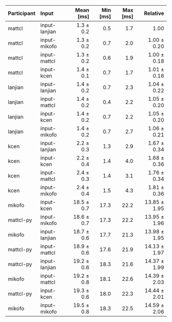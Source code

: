 | Participant | Input | Mean [ms] | Min [ms] | Max [ms] | Relative |
|:---|:---|---:|---:|---:|---:|
| mattcl | input-lanjian | 1.3 ± 0.2 | 0.5 | 1.7 | 1.00 |
| mattcl | input-mikofo | 1.3 ± 0.2 | 0.7 | 2.0 | 1.00 ± 0.20 |
| mattcl | input-mattcl | 1.3 ± 0.2 | 0.6 | 1.9 | 1.00 ± 0.18 |
| mattcl | input-kcen | 1.4 ± 0.1 | 0.7 | 1.7 | 1.01 ± 0.16 |
| lanjian | input-lanjian | 1.4 ± 0.2 | 0.7 | 2.3 | 1.04 ± 0.22 |
| lanjian | input-mattcl | 1.4 ± 0.2 | 0.4 | 2.2 | 1.05 ± 0.20 |
| lanjian | input-kcen | 1.4 ± 0.2 | 0.7 | 2.2 | 1.05 ± 0.20 |
| lanjian | input-mikofo | 1.4 ± 0.2 | 0.7 | 2.7 | 1.06 ± 0.21 |
| kcen | input-lanjian | 2.2 ± 0.3 | 1.3 | 2.9 | 1.67 ± 0.34 |
| kcen | input-kcen | 2.2 ± 0.4 | 1.4 | 4.0 | 1.68 ± 0.36 |
| kcen | input-mattcl | 2.4 ± 0.3 | 1.4 | 3.1 | 1.76 ± 0.34 |
| kcen | input-mikofo | 2.4 ± 0.4 | 1.5 | 4.3 | 1.81 ± 0.36 |
| mikofo | input-kcen | 18.5 ± 0.7 | 17.3 | 22.2 | 13.85 ± 1.95 |
| mattcl-py | input-mikofo | 18.6 ± 0.7 | 17.3 | 22.2 | 13.95 ± 1.96 |
| mikofo | input-lanjian | 18.7 ± 0.6 | 17.7 | 21.3 | 13.98 ± 1.95 |
| mattcl-py | input-mattcl | 18.9 ± 0.6 | 17.6 | 21.9 | 14.13 ± 1.97 |
| mattcl-py | input-lanjian | 19.2 ± 0.6 | 18.3 | 21.6 | 14.37 ± 1.99 |
| mikofo | input-mattcl | 19.2 ± 0.8 | 18.1 | 22.6 | 14.39 ± 2.03 |
| mattcl-py | input-kcen | 19.3 ± 0.6 | 18.0 | 22.3 | 14.44 ± 2.01 |
| mikofo | input-mikofo | 19.5 ± 0.8 | 18.3 | 22.5 | 14.59 ± 2.06 |
